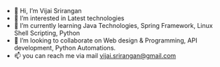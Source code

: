 - 👋 Hi, I’m Vijai Srirangan
- 👀 I’m interested in Latest technologies
- 🌱 I’m currently learning Java Technologies, Spring Framework, Linux Shell Scripting, Python
- 💞️ I’m looking to collaborate on Web design & Programming, API development, Python Automations.
- 📫 you can reach me via mail vijai.srirangan@gmail.com

<!---
vivad/vivad is a ✨ special ✨ repository because its `README.md` (this file) appears on your GitHub profile.
You can click the Preview link to take a look at your changes.
--->
